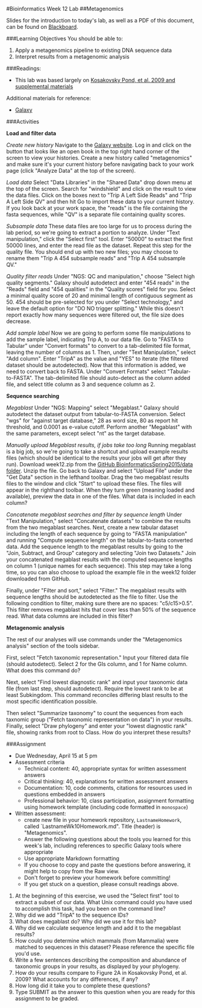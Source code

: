 #Bioinformatics Week 12 Lab
##Metagenomics

Slides for the introduction to today's lab, as well as a PDF of this document, can be found on [Blackboard](http://blackboard.uttyler.edu).

###Learning Objectives
You should be able to:

1. Apply a metagenomics pipeline to existing DNA sequence data
2. Interpret results from a metagenomic analysis

###Readings:
* This lab was based largely on [Kosakovsky Pond, et al. 2009 and supplemental materials](http://genome.cshlp.org/content/19/11/2144.long)

Additional materials for reference:
* [Galaxy](https://usegalaxy.org)

###Activities

**Load and filter data**

*Create new history* Navigate to the [Galaxy website](https://usegalaxy.org). Log in and click on the button that looks like an open book in the top right hand corner of the screen to view your histories. Create a new history called "metagenomics" and make sure it's your current history before navigating back to your work page (click "Analyze Data" at the top of the screen).

*Load data* Select "Data Libraries" in the "Shared Data" drop down menu at the top of the screen. Search for "windshield" and click on the result to view the data files. Click on the boxes next to "Trip A Left Side Reads" and "Trip A Left Side QV" and then hit Go to import these data to your current history. If you look back at your work space, the "reads" is the file containing the fasta sequences, while "QV" is a separate file containing quality scores. 

*Subsample data* These data files are too large for us to process during the lab period, so we're going to extract a portion to analyze. Under "Text manipulation," click the "Select first" tool. Enter "50000" to extract the first 50000 lines, and enter the read file as the dataset. Repeat this step for the quality file. You should end up with two new files; you may choose to rename them "Trip A 454 subsample reads" and "Trip A 454 subsample QV."

*Quality filter reads* Under "NGS: QC and manipulation," choose "Select high quality segments." Galaxy should autodetect and enter "454 reads" in the "Reads" field and "454 qualities" in the "Quality scores" field for you. Select a minimal quality score of 20 and minimal length of contiguous segment as 50. 454 should be pre-selected for you under "Select technology," and leave the default option for "DO NO trigger splitting." While this doesn't report exactly how many sequences were filtered out, the file size does decrease.

*Add sample label* Now we are going to perform some file manipulations to add the sample label, indicating Trip A, to our data file. Go to "FASTA to Tabular" under "Convert formats" to convert to a tab-delimited file format, leaving the number of columns as 1. Then, under "Text Manipulation," select "Add column". Enter "TripA" as the value and "YES" to iterate (the filtered dataset should be autodetected). Now that this information is added, we need to convert back to FASTA. Under "Convert Formats" select "Tabular-to-FASTA". The tab-delimited file should auto-detect as the column added file, and select title column as 3 and sequence column as 2.

**Sequence searching**

*Megablast* Under "NGS: Mapping" select "Megablast." Galaxy should autodetect the dataset output from tabular-to-FASTA conversion. Select "wgs" for "against target database," 28 as word size, 80 as report hit threshold, and 0.0001 as e-value cutoff. Perform another "Megablast" with the same parameters, except select "nt" as the target database.

*Manually upload Megablast results, if jobs take too long* Running megablast is a big job, so we're going to take a shortcut and upload example results files (which should be identical to the results your jobs will get after they run). Download week12.zip from the [GitHub BioinformaticsSpring2015/data folder](https://github.com/BioinformaticsSpring2015/BioinformaticsMaterials/tree/master/data). Unzip the file. Go back to Galaxy and select "Upload File" under the "Get Data" section in the lefthand toolbar. Drag the two megablast results files to the window and click "Start" to upload these files. The files will appear in the righthand toolbar. When they turn green (meaning loaded and available), preview the data in one of the files. What data is included in each column?

*Concatenate megablast searches and filter by sequence length* Under "Text Manipulation," select "Concatenate datasets" to combine the results from the two megablast searches. Next, create a new tabular dataset including the length of each sequence by going to "FASTA manipulation" and running "Compute sequence length" on the tabular-to-fasta converted data. Add the sequence length to the megablast results by going to the "Join, Subtract, and Group" category and selecting "Join two Datasets." Join your concatenated megablast results with the computed sequence lengths on column 1 (unique names for each sequence). This step may take a long time, so you can also choose to upload the example file in the week12 folder downloaded from GitHub.

Finally, under "Filter and sort," select "Filter." The megablast results with sequence lengths should be autodetected as the file to filter. Use the following condition to filter, making sure there are no spaces: "c5/c15>0.5". This filter removes megablast hits that cover less than 50% of the sequence read. What data columns are included in this filter?

**Metagenomic analysis**

The rest of our analyses will use commands under the "Metagenomics analysis" section of the tools sidebar.

First, select "Fetch taxonomic representation." Input your filtered data file (should autodetect). Select 2 for the GIs column, and 1 for Name column. What does this command do?

Next, select "Find lowest diagnostic rank" and input your taxonomic data file (from last step, should autodetect). Require the lowest rank to be at least Subkingdom. This command reconciles differing blast results to the most specific identification possible.

Then select "Summarize taxonomy" to count the sequences from each taxnomic group ("Fetch taxonomic representation on data") in your results. Finally, select "Draw phylogeny" and enter your "lowest diagnostic rank" file, showing ranks from root to Class. How do you interpret these results?

###Assignment
* Due Wednesday, April 15 at 5 pm
* Assessment criteria
	* Technical content: 40, appropriate syntax for written assessment answers
	* Critical thinking: 40, explanations for written assessment answers
	* Documentation: 10, code comments, citations for resources used in questions embedded in answers
	* Professional behavior: 10, class participation, assignment formatting using homework template (including code formatted in `monospace`)
* Written assessment: 
	* create new file in your homework repository, `LastnameHomework`, called `LastnameWk10Homework.md". Title (header) is "Metagenomics".
	* Answer the following questions about the tools you learned for this week's lab, including references to specific Galaxy tools where appropriate
	* Use appropriate Markdown formatting 
	* If you choose to copy and paste the questions before answering, it might help to copy from the Raw view. 
	* Don't forget to preview your homework before committing! 
	* If you get stuck on a question, please consult readings above.
	
1. At the beginning of this exercise, we used the "Select first" tool to extract a subset of our data. What Unix command could you have used to accomplish this task, had you been on the command line?
2. Why did we add "TripA" to the sequence IDs?
3. What does megablast do? Why did we use it for this lab?
4. Why did we calculate sequence length and add it to the megablast results?
5. How could you determine which mammals (from Mammalia) were matched to sequences in this dataset? Please reference the specific file you'd use.
6. Write a few sentences describing the composition and abundance of taxonomic groups in your results, as displayed by your phylogeny.
7. How do your results compare to Figure 2A in Kosakovsky Pond, et al. 2009? What accounts for any differences, if any?
8. How long did it take you to complete these questions?
9. Type SUBMIT as the answer to this question when you are ready for this assignment to be graded.
